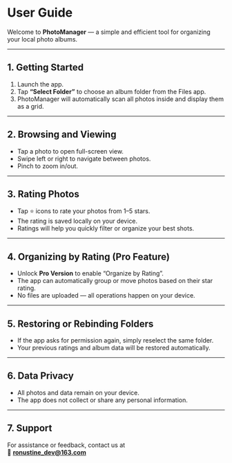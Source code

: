 # User Guide

Welcome to **PhotoManager** — a simple and efficient tool for organizing your local photo albums.

---

## 1. Getting Started

1. Launch the app.  
2. Tap **“Select Folder”** to choose an album folder from the Files app.  
3. PhotoManager will automatically scan all photos inside and display them as a grid.

---

## 2. Browsing and Viewing

- Tap a photo to open full-screen view.  
- Swipe left or right to navigate between photos.  
- Pinch to zoom in/out.

---

## 3. Rating Photos

- Tap ⭐ icons to rate your photos from 1–5 stars.  
- The rating is saved locally on your device.  
- Ratings will help you quickly filter or organize your best shots.

---

## 4. Organizing by Rating (Pro Feature)

- Unlock **Pro Version** to enable “Organize by Rating”.  
- The app can automatically group or move photos based on their star rating.  
- No files are uploaded — all operations happen on your device.

---

## 5. Restoring or Rebinding Folders

- If the app asks for permission again, simply reselect the same folder.  
- Your previous ratings and album data will be restored automatically.

---

## 6. Data Privacy

- All photos and data remain on your device.  
- The app does not collect or share any personal information.

---

## 7. Support

For assistance or feedback, contact us at  
📧 **ronustine_dev@163.com**
